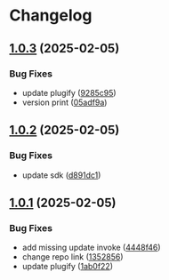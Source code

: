 # Changelog

## [1.0.3](https://github.com/untrustedmodders/s2-plugify/compare/v1.0.2...v1.0.3) (2025-02-05)


### Bug Fixes

* update plugify ([9285c95](https://github.com/untrustedmodders/s2-plugify/commit/9285c959c14f4df1ba562471ad6f89493b1ef41c))
* version print ([05adf9a](https://github.com/untrustedmodders/s2-plugify/commit/05adf9a379c03e62ec75b4cbb77bbc514be0b48a))

## [1.0.2](https://github.com/untrustedmodders/s2-plugify/compare/v1.0.1...v1.0.2) (2025-02-05)


### Bug Fixes

* update sdk ([d891dc1](https://github.com/untrustedmodders/s2-plugify/commit/d891dc1de78aaafb62d8e2a464819aa4201b7fd9))

## [1.0.1](https://github.com/untrustedmodders/s2-plugify/compare/v1.0.0...v1.0.1) (2025-02-05)


### Bug Fixes

* add missing update invoke ([4448f46](https://github.com/untrustedmodders/s2-plugify/commit/4448f464f5e0d1f1260b0b0f7d4a8b678c2a4bb8))
* change repo link ([1352856](https://github.com/untrustedmodders/s2-plugify/commit/1352856e261b119bb194c567be53f174d6b86630))
* update plugify ([1ab0f22](https://github.com/untrustedmodders/s2-plugify/commit/1ab0f225c005da471e8a7f3071a330b5be25bb81))
